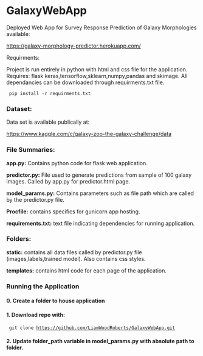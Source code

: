 
# GalaxyWebApp
Deployed Web App for Survey Response Prediction of Galaxy Morphologies available:

https://galaxy-morphology-predictor.herokuapp.com/

Requirments:

Project is run entirely in python with html and css file for the application. Requires: flask keras,tensorflow,sklearn,numpy,pandas and skimage. All dependancies can be downloaded through requirments.txt file.

<code> pip install -r requirments.txt </code>

### Dataset:

Data set is available publically at:

https://www.kaggle.com/c/galaxy-zoo-the-galaxy-challenge/data

### File Summaries:

**app.py:** Contains python code for flask web application.

**predictor.py:** File used to generate predictions from sample of 100 galaxy images. Called by app.py for predictor.html page.

**model_params.py:** Contains parameters such as file path which are called by the predictor.py file.

**Procfile:** contains specifics for gunicorn app hosting.

**requirements.txt:** text file indicating dependencies for running application.

### Folders:

**static:** contains all data files called by predictor.py file (images,labels,trained model). Also contains css styles.

**templates:** contains html code for each page of the application.

### Running the Application

#### 0. Create a folder to house application

#### 1. Download repo with:

<code> git clone https://github.com/LiamWoodRoberts/GalaxyWebApp.git </code>

#### 2. Update folder_path variable in model_params.py with absolute path to folder.

